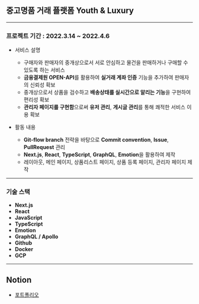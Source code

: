 ## 중고명품 거래 플랫폼 Youth & Luxury

---

### 프로젝트 기간 : 2022.3.14 ~ 2022.4.6

- 서비스 설명

  - 구매자와 판매자의 중개상으로서 서로 안심하고 물건을 판매하거나 구매할 수 있도록 하는 서비스
  - **금융결제원 OPEN-API**를 활용하여 **실거래 계좌 인증** 기능을 추가하여 판매자의 신뢰성 확보
  - 중개상으로서 상품을 검수하고 **배송상태를 실시간으로 알리는 기능**을 구현하여 편리성 확보
  - **관리자 페이지를 구현함**으로써 **유저 관리**, **게시글 관리**를 통해 쾌적한 서비스 이용 확보
    </br>

- 활동 내용
  - **Git-flow branch** 전략을 바탕으로 **Commit convention**, **Issue**, **PullRequest** 관리
  - **Next.js**, **React**, **TypeScript**, **GraphQL**, **Emotion**을 활용하여 제작
  - 레이아웃, 메인 페이지, 상품리스트 페이지, 상품 등록 페이지, 관리자 페이지 제작

---

### 기술 스택

- **Next.js**
- **React**
- **JavaScript**
- **TypeScript**
- **Emotion**
- **GraphQL / Apollo**
- **Github**
- **Docker**
- **GCP**

---

## Notion

- [포트폴리오](https://www.notion.so/Team-Project-Youth-Luxury-474a87bdd00849fba79a74d6ed5d0b67)

